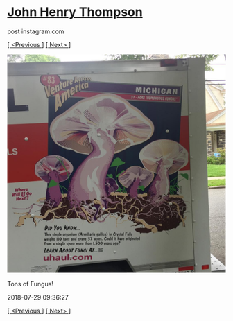 # [John Henry Thompson](../README.md)
post instagram.com

[[ <Previous ]](2018-07-29-1.md) [[ Next> ]](2018-03-18-1.md)

[![](../media/2018-07-29/Tons-of-Fungus.jpg)](../README.md)

Tons of Fungus!

2018-07-29 09:36:27

[[ <Previous ]](2018-07-29-1.md) [[ Next> ]](2018-03-18-1.md)